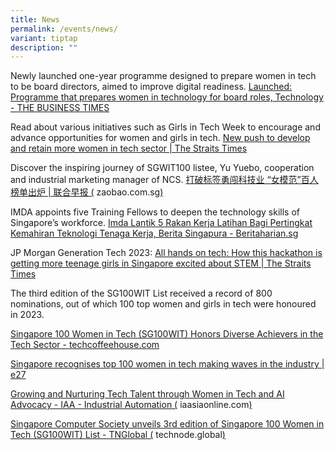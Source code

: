 ```yaml
---
title: News
permalink: /events/news/
variant: tiptap
description: ""
---
```

<p>Newly launched one-year programme designed to prepare women in tech to
be board directors, aimed to improve digital readiness. <a href="https://www.businesstimes.com.sg/startups-tech/technology/launched-programme-prepares-women-technology-board-roles" rel="noopener noreferrer nofollow" target="_blank">Launched: Programme that prepares women in technology for board roles, Technology - THE BUSINESS TIMES</a>
</p>
<p>Read about various initiatives such as Girls in Tech Week to encourage
and advance opportunities for women and girls in tech. <a href="https://www.straitstimes.com/singapore/new-push-to-develop-and-retain-more-women-in-tech-sector" rel="noopener noreferrer nofollow" target="_blank">New push to develop and retain more women in tech sector | The Straits Times</a>
</p>
<p>Discover the inspiring journey of SGWIT100 listee, Yu Yuebo, cooperation
and industrial marketing manager of NCS. <a href="https://www.zaobao.com.sg/news/singapore/story20230905-1430348" rel="noopener noreferrer nofollow" target="_blank">打破标签勇闯科技业 “女模范”百人榜单出炉 | 联合早报 (</a> 
<a rel="noopener noreferrer nofollow" target="_blank">zaobao.com.sg</a><a href="https://www.zaobao.com.sg/news/singapore/story20230905-1430348" rel="noopener noreferrer nofollow" target="_blank">)</a>
</p>
<p>IMDA appoints five Training Fellows to deepen the technology skills of
Singapore’s workforce. <a href="https://www.beritaharian.sg/setempat/imda-lantik-5-rakan-kerja-latihan-bagi-pertingkat-kemahiran-teknologi-tenaga-kerja" rel="noopener noreferrer nofollow" target="_blank">Imda Lantik 5 Rakan Kerja Latihan Bagi Pertingkat Kemahiran Teknologi Tenaga Kerja, Berita Singapura - Beritaharian.sg</a>
</p>
<p>JP Morgan Generation Tech 2023: <a href="https://www.straitstimes.com/tech/how-a-jp-morgan-hackathon-is-getting-more-teenage-girls-in-singapore-excited-about-stem" rel="noopener noreferrer nofollow" target="_blank">All hands on tech: How this hackathon is getting more teenage girls in Singapore excited about STEM | The Straits Times</a>
</p>
<p>The third edition of the SG100WIT List received a record of 800 nominations,
out of which 100 top women and girls in tech were honoured in 2023.</p>
<p><a href="https://techcoffeehouse.com/2023/09/05/singapore-100-women-in-tech-sg100wit-honors-diverse-achievers-in-the-tech-sector/" rel="noopener noreferrer nofollow" target="_blank">Singapore 100 Women in Tech (SG100WIT) Honors Diverse Achievers in the Tech Sector - techcoffeehouse.com</a>
</p>
<p><a href="https://e27.co/singapore-recognises-top-100-women-in-tech-making-waves-in-the-industry-20230905/" rel="noopener noreferrer nofollow" target="_blank">Singapore recognises top 100 women in tech making waves in the industry | e27</a>
</p>
<p><a href="https://www.iaasiaonline.com/growing-and-nurturing-tech-talent-through-women-in-tech-and-ai-advocacy/" rel="noopener noreferrer nofollow" target="_blank">Growing and Nurturing Tech Talent through Women in Tech and AI Advocacy - IAA - Industrial Automation (</a>
<a rel="noopener noreferrer nofollow" target="_blank">iaasiaonline.com</a><a href="https://www.iaasiaonline.com/growing-and-nurturing-tech-talent-through-women-in-tech-and-ai-advocacy/" rel="noopener noreferrer nofollow" target="_blank">)</a>
</p>
<p><a href="https://technode.global/2023/09/11/singapore-computer-society-unveils-3rd-edition-of-singapore-100-women-in-tech-sg100wit-list/" rel="noopener noreferrer nofollow" target="_blank">Singapore Computer Society unveils 3rd edition of Singapore 100 Women in Tech (SG100WIT) List - TNGlobal (</a>
<a rel="noopener noreferrer nofollow" target="_blank">technode.global</a><a href="https://technode.global/2023/09/11/singapore-computer-society-unveils-3rd-edition-of-singapore-100-women-in-tech-sg100wit-list/" rel="noopener noreferrer nofollow" target="_blank">)</a>
</p>
<p></p>